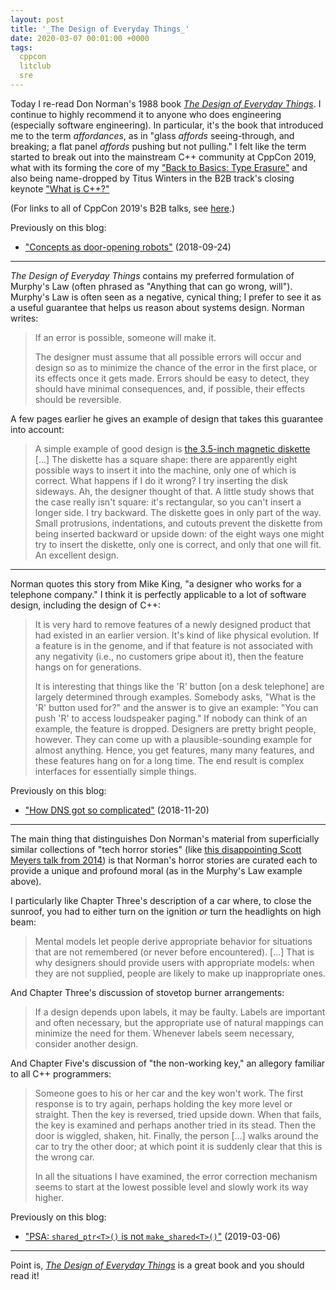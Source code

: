 ```yaml
---
layout: post
title: '_The Design of Everyday Things_'
date: 2020-03-07 00:01:00 +0000
tags:
  cppcon
  litclub
  sre
---
```


Today I re-read Don Norman's 1988 book [_The Design of Everyday Things_](https://amzn.to/39INVrT).
I continue to highly recommend it to anyone who does engineering (especially software engineering).
In particular, it's the book that introduced me to the term _affordances_, as in "glass _affords_
seeing-through, and breaking; a flat panel _affords_ pushing but not pulling."
I felt like the term started to break out into the mainstream C++ community at CppCon 2019,
what with its forming the core of my ["Back to Basics: Type Erasure"](https://www.youtube.com/watch?v=tbUCHifyT24)
and also being name-dropped by Titus Winters in the B2B track's closing keynote
["What is C++?"](https://www.youtube.com/watch?v=LJh5QCV4wDg&t=8m11s)

(For links to all of CppCon 2019's B2B talks, see [here](/blog/2019/09/12/cppcon-2019-b2b-track/).)

Previously on this blog:

* ["Concepts as door-opening robots"](/blog/2018/09/24/concepts-as-door-opening-robots/) (2018-09-24)

----

_The Design of Everyday Things_ contains my preferred formulation of Murphy's Law
(often phrased as "Anything that can go wrong, will").  Murphy's Law is often seen as a negative,
cynical thing; I prefer to see it as a useful guarantee that helps us reason about systems design.
Norman writes:

> If an error is possible, someone will make it.
>
> The designer must assume that all possible errors will occur and design so as to minimize
> the chance of the error in the first place, or its effects once it gets made.
> Errors should be easy to detect, they should have minimal consequences, and, if possible,
> their effects should be reversible.

A few pages earlier he gives an example of design that takes this guarantee into account:

> A simple example of good design is [the 3.5-inch magnetic diskette](https://en.wikipedia.org/wiki/Floppy_disk#%E2%80%8B3_1%E2%81%842-inch_disk)
> [...] The diskette has a square shape: there are apparently eight possible ways
> to insert it into the machine, only one of which is correct. What happens if I do it wrong?
> I try inserting the disk sideways. Ah, the designer thought of that. A little study shows
> that the case really isn't square: it's rectangular, so you can't insert a longer side.
> I try backward. The diskette goes in only part of the way. Small protrusions, indentations,
> and cutouts prevent the diskette from being inserted backward or upside down: of the eight
> ways one might try to insert the diskette, only one is correct, and only that one will fit.
> An excellent design.

----

Norman quotes this story from Mike King, "a designer who works for a telephone company." I think
it is perfectly applicable to a lot of software design, including the design of C++:

> It is very hard to remove features of a newly designed product that had existed in an earlier version.
> It's kind of like physical evolution. If a feature is in the genome, and if that feature is not
> associated with any negativity (i.e., no customers gripe about it), then the feature hangs on for
> generations.
>
> It is interesting that things like the 'R' button [on a desk telephone] are largely determined
> through examples. Somebody asks, "What is the 'R' button used for?" and the answer is to give
> an example: "You can push 'R' to access loudspeaker paging." If nobody can think of an example, the
> feature is dropped. Designers are pretty bright people, however. They can come up with a
> plausible-sounding example for almost anything. Hence, you get features, many many features,
> and these features hang on for a long time. The end result is complex interfaces for essentially
> simple things.

Previously on this blog:

* ["How DNS got so complicated"](/blog/2018/11/20/dns-complexity/) (2018-11-20)

----

The main thing that distinguishes Don Norman's material from superficially similar collections
of "tech horror stories" (like [this disappointing Scott Meyers talk from 2014](https://www.youtube.com/watch?v=5tg1ONG18H8))
is that Norman's horror stories are curated each to provide a unique and profound moral
(as in the Murphy's Law example above).

I particularly like Chapter Three's description of a car where, to close the sunroof, you had to either
turn on the ignition _or_ turn the headlights on high beam:

> Mental models let people derive appropriate behavior for situations that are not remembered
> (or never before encountered). [...] That is why designers should provide users with appropriate
> models: when they are not supplied, people are likely to make up inappropriate ones.

And Chapter Three's discussion of stovetop burner arrangements:

> If a design depends upon labels, it may be faulty. Labels are important and often necessary,
> but the appropriate use of natural mappings can minimize the need for them. Whenever labels
> seem necessary, consider another design.

And Chapter Five's discussion of "the non-working key," an allegory familiar to all C++ programmers:

> Someone goes to his or her car and the key won't work.
> The first response is to try again, perhaps holding the key more level or straight.
> Then the key is reversed, tried upside down. When that fails, the key is examined and perhaps
> another tried in its stead. Then the door is wiggled, shaken, hit. Finally, the person [...]
> walks around the car to try the other door; at which point it is suddenly clear that
> this is the wrong car.
>
> In all the situations I have examined, the error correction mechanism seems to start at the
> lowest possible level and slowly work its way higher.

Previously on this blog:

* ["PSA: `shared_ptr<T>()` is not `make_shared<T>()`"](/blog/2019/03/06/shared-ptr-vs-make-shared-pitfall/) (2019-03-06)

----

Point is, [_The Design of Everyday Things_](https://amzn.to/39INVrT) is a great book and you should read it!
